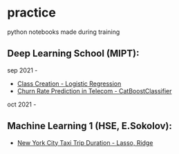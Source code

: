 # practice 
python notebooks made during training

## Deep Learning School (MIPT):
sep 2021 - 
* [Class Creation - Logistic Regression](https://github.com/Anenmi/practice/blob/main/gradient_descent_by_hand_logregr.ipynb)
* [Churn Rate Prediction in Telecom - CatBoostClassifier](https://github.com/Anenmi/practice/blob/main/telecom_churn_rate-catboost.ipynb)

oct 2021 - 
## Machine Learning 1 (HSE, E.Sokolov):
* [New York City Taxi Trip Duration - Lasso, Ridge](https://github.com/Anenmi/practice/blob/main/ny_taxi_trip_duration_linregr.ipynb)
